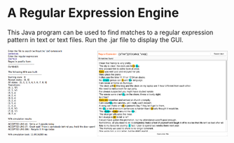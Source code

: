 # A Regular Expression Engine
This Java program can be used to find matches to a regular expression pattern in text or text files.
Run the .jar file to display the GUI.

<p align="center">
  <img src="https://github.com/metinsuloglu/Regex-Engine/blob/main/imgs/regex_engine_console.png" width="40%"/>
  <img src="https://github.com/metinsuloglu/Regex-Engine/blob/main/imgs/regex_engine_gui.png" width="59%"/> 
</p>
